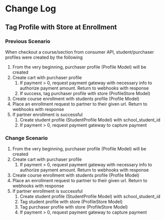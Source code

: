 # Change Log

## Tag Profile with Store at Enrollment

### Previous Scenario

When checkout a course/section from consumer API, student/purchaser profiles were created by the following
1. From the very beginning, purchaser profile (Profile Model) will be created
2. Create cart with purchaser profile
   1. If payment > 0, request payment gateway with necessary info to authorize payment amount. Return to webhooks with response
   2. If success, tag purchaser profile with store (ProfileStore Model)
3. Create course enrollment with students profile (Profile Model)
4. Place an enrollment request to partner to their given url. Return to webhooks with response
5. If partner enrollment is successful
   1. Create student profile (StudentProfile Model) with school_student_id 
   2. If payment > 0, request payment gateway to capture payment

### Change Scenario
1. From the very beginning, purchaser profile (Profile Model) will be created
2. Create cart with purchaser profile
   1. If payment > 0, request payment gateway with necessary info to authorize payment amount. Return to webhooks with response
3. Create course enrollment with students profile (Profile Model)
4. Place an enrollment request to partner to their given url. Return to webhooks with response
5. If partner enrollment is successful
   1. Create student profile (StudentProfile Model) with school_student_id
   2. Tag student profile with store (ProfileStore Model)
   3. Tag purchaser profile with store (ProfileStore Model)
   4. If payment > 0, request payment gateway to capture payment